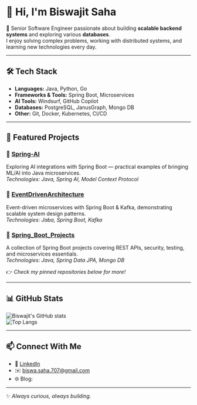 # 👋 Hi, I'm Biswajit Saha  

🚀 Senior Software Engineer passionate about building **scalable backend systems** and exploring various **databases**.  
I enjoy solving complex problems, working with distributed systems, and learning new technologies every day.  

---

## 🛠️ Tech Stack  
- **Languages:** Java, Python, Go
- **Frameworks & Tools:** Spring Boot, Microservices
- **AI Tools:** Windsurf, GitHub Copilot
- **Databases:** PostgreSQL, JanusGraph, Mongo DB 
- **Other:** Git, Docker, Kubernetes, CI/CD  

---

## 🌟 Featured Projects  

### 🔹 [Spring-AI](https://github.com/Biswajit8/Spring-AI)
Exploring AI integrations with Spring Boot — practical examples of bringing ML/AI into Java microservices.  
*Technologies: Java, Spring AI, Model Context Protocol*  

### 🔹 [EventDrivenArchitecture](https://github.com/Biswajit8/EventDrivenArchitecture)
Event-driven microservices with Spring Boot & Kafka, demonstrating scalable system design patterns.  
*Technologies: Jaba, Spring Boot, Kafka*  

### 🔹 [Spring_Boot_Projects](https://github.com/Biswajit8/Spring_Boot_Projects)
A collection of Spring Boot projects covering REST APIs, security, testing, and microservices essentials.  
*Technologies: Java, Spring Data JPA, Mongo DB*  

👉 *Check my pinned repositories below for more!*  

---

## 📊 GitHub Stats  

![Biswajit's GitHub stats](https://github-readme-stats.vercel.app/api?username=Biswajit8&show_icons=true&theme=radical)  
![Top Langs](https://github-readme-stats.vercel.app/api/top-langs/?username=Biswajit8&layout=compact&theme=radical)  

---

## 📫 Connect With Me  
- 💼 [LinkedIn](https://www.linkedin.com/in/sahabiswajit/)  
- ✉️ biswa.saha.707@gmail.com  
- 🌐 Blog:  

---
✨ *Always curious, always building.*  

<!--
**Biswajit8/Biswajit8** is a ✨ _special_ ✨ repository because its `README.md` (this file) appears on your GitHub profile.

Here are some ideas to get you started:

- 🔭 I’m currently working on ...
- 🌱 I’m currently learning ...
- 👯 I’m looking to collaborate on ...
- 🤔 I’m looking for help with ...
- 💬 Ask me about ...
- 📫 How to reach me: ...
- 😄 Pronouns: ...
- ⚡ Fun fact: ...
-->
